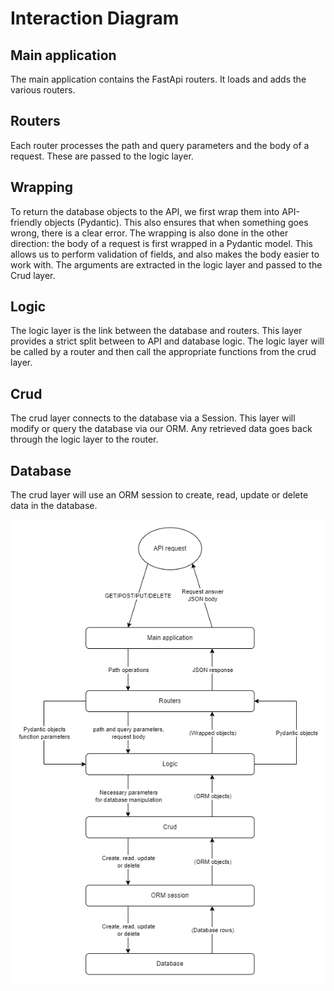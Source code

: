 # Interaction Diagram

## Main application

The main application contains the FastApi routers. It loads and adds the various routers.

## Routers

Each router processes the path and query parameters and the body of a request. These are passed to the logic layer.

## Wrapping

To return the database objects to the API, we first wrap them into API-friendly objects (Pydantic). This also ensures that when something goes wrong, there is a clear error. The wrapping is also done in the other direction: the body of a request is first wrapped in a Pydantic model. This allows us to perform validation of fields, and also makes the body easier to work with. The arguments are extracted in the logic layer and passed to the Crud layer.

## Logic

The logic layer is the link between the database and routers. This layer provides a strict split between to API and database logic. The logic layer will be called by a router and then call the appropriate functions from the crud layer.

## Crud

The crud layer connects to the database via a Session. This layer will modify or query the database via our ORM. Any retrieved data goes back through the logic layer to the router.

## Database

The crud layer will use an ORM session to create, read, update or delete data in the database.


<p align="center">
  <img src=./interaction_diagram.png />
</p>
